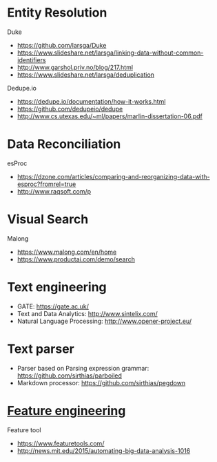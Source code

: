 # Entity Resolution
Duke
- https://github.com/larsga/Duke
- https://www.slideshare.net/larsga/linking-data-without-common-identifiers
- http://www.garshol.priv.no/blog/217.html
- https://www.slideshare.net/larsga/deduplication

Dedupe.io
- https://dedupe.io/documentation/how-it-works.html
- https://github.com/dedupeio/dedupe
- http://www.cs.utexas.edu/~ml/papers/marlin-dissertation-06.pdf

# Data Reconciliation
esProc
- https://dzone.com/articles/comparing-and-reorganizing-data-with-esproc?fromrel=true
- http://www.raqsoft.com/p

# Visual Search
Malong
- https://www.malong.com/en/home
- https://www.productai.com/demo/search

# Text engineering
- GATE: https://gate.ac.uk/
- Text and Data Analytics: http://www.sintelix.com/
- Natural Language Processing: http://www.opener-project.eu/

# Text parser
- Parser based on Parsing expression grammar: https://github.com/sirthias/parboiled
- Markdown processor: https://github.com/sirthias/pegdown

# [Feature engineering](https://en.wikipedia.org/wiki/Feature_engineering)
Feature tool
- https://www.featuretools.com/
- http://news.mit.edu/2015/automating-big-data-analysis-1016
